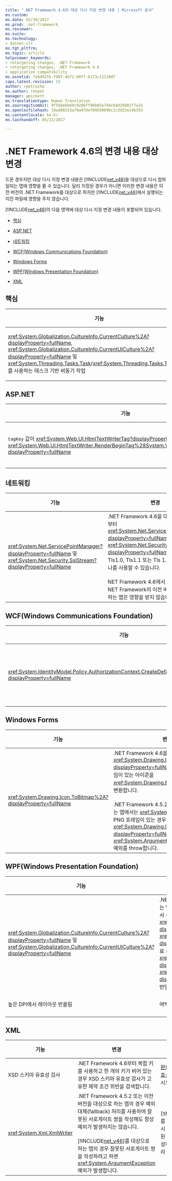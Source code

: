 ```yaml
---
title: ".NET Framework 4.6의 대상 다시 지정 변경 내용 | Microsoft 문서"
ms.custom: 
ms.date: 03/30/2017
ms.prod: .net-framework
ms.reviewer: 
ms.suite: 
ms.technology:
- dotnet-clr
ms.tgt_pltfrm: 
ms.topic: article
helpviewer_keywords:
- retargeting changes, .NET Framework
- retargeting changes, .NET Framework 4.6
- application compatibility
ms.assetid: fa849255-f90f-4bf1-b0ff-b173c12110d7
caps.latest.revision: 15
author: rpetrusha
ms.author: ronpet
manager: wpickett
ms.translationtype: Human Translation
ms.sourcegitcommit: 9f5b8ebb69c9206ff90b05e748c64d29d82f7a16
ms.openlocfilehash: 19ad80233a79a4fdef89550696c1c3d33e14b355
ms.contentlocale: ko-kr
ms.lasthandoff: 05/22/2017

---
```

# <a name="retargeting-changes-in-the-net-framework-46"></a>.NET Framework 4.6의 변경 내용 대상 변경
드문 경우지만 대상 다시 지정 변경 내용은 [!INCLUDE[net_v46](../../../includes/net-v46-md.md)]을 대상으로 다시 컴파일되는 앱에 영향을 줄 수 있습니다. 달리 지정된 경우가 아니면 이러한 변경 내용은 이전 버전의 .NET Framework를 대상으로 하지만 [!INCLUDE[net_v46](../../../includes/net-v46-md.md)]에서 실행되는 이진 파일에 영향을 주지 않습니다.  
  
 [!INCLUDE[net_v46](../../../includes/net-v46-md.md)]의 다음 영역에 대상 다시 지정 변경 내용이 포함되어 있습니다.  
  
-   [핵심](#Core)  
  
-   [ASP.NET](#ASP)  
  
-   [네트워킹](#Net)  
  
-   [WCF(Windows Communications Foundation)](#WCF)  
  
-   [Windows Forms](#WinForms)  
  
-   [WPF(Windows Presentation Foundation)](#WPF)  
  
-   [XML](#XML)  
  
<a name="Core"></a>   
## <a name="core"></a>핵심  
  
|기능|변경|영향|범위|  
|-------------|------------|------------|-----------|  
|<xref:System.Globalization.CultureInfo.CurrentCulture%2A?displayProperty=fullName>, <xref:System.Globalization.CultureInfo.CurrentUICulture%2A?displayProperty=fullName> 및 <xref:System.Threading.Tasks.Task>/<xref:System.Threading.Tasks.Task%601>를 사용하는 태스크 기반 비동기 작업|[!INCLUDE[net_v46](../../../includes/net-v46-md.md)] 이상 버전을 대상으로 하는 앱의 경우 <xref:System.Globalization.CultureInfo.CurrentCulture%2A?displayProperty=fullName> 및 <xref:System.Globalization.CultureInfo.CurrentUICulture%2A?displayProperty=fullName>는 비동기 작업 전반에 걸쳐 이동하는 스레드의 <xref:System.Threading.ExecutionContext>에 저장됩니다.|<xref:System.Globalization.CultureInfo.CurrentCulture%2A?displayProperty=fullName> 및 <xref:System.Globalization.CultureInfo.CurrentUICulture%2A?displayProperty=fullName> 속성의 변경 내용은 그 이후에 시작되는 비동기 태스크에 반영됩니다. 자세한 내용은 [완화: 문화권 및 비동기 작업](../../../docs/framework/migration-guide/mitigation-culture-and-asynchronous-operations.md)을 참조하십시오.|사소함|  
  
<a name="ASP"></a>   
## <a name="aspnet"></a>ASP.NET  
  
|기능|변경|영향|범위|  
|-------------|------------|------------|-----------|  
|`tagKey` 값이 <xref:System.Web.UI.HtmlTextWriterTag?displayProperty=fullName>인 <xref:System.Web.UI.HtmlTextWriter.RenderBeginTag%28System.Web.UI.HtmlTextWriterTag%29?displayProperty=fullName>|HTML 표준에 맞게 <xref:System.Web.UI.HtmlTextWriter.RenderBeginTag%28System.Web.UI.HtmlTextWriterTag%29?displayProperty=fullName> 메서드가 이제는 <xref:System.Web.UI.HtmlTextWriterTag?displayProperty=fullName>을 HTML 응답의 닫지 않는 태그로 렌더링합니다.|BR 태그가 이제는 줄 바꿈 하나를 생성합니다. 이전에는 줄 바꿈 두 개를 생성했습니다.<br /><br /> `<BR>` 태그를 사용하여 줄 바꿈 두 개를 생성하는 앱은 <xref:System.Web.UI.HtmlTextWriterTag?displayProperty=fullName> 인수가 포함된 호출을 <xref:System.Web.UI.HtmlTextWriter.RenderBeginTag%28System.Web.UI.HtmlTextWriterTag%29?displayProperty=fullName> 메서드에 더 추가하여 이전 동작을 복원할 수 있습니다.|사소함|  
  
<a name="Net"></a>   
## <a name="networking"></a>네트워킹  
  
|기능|변경|영향|범위|  
|-------------|------------|------------|-----------|  
|<xref:System.Net.ServicePointManager?displayProperty=fullName> 및 <xref:System.Net.Security.SslStream?displayProperty=fullName>|.NET Framework 4.6을 대상으로 하는 앱부터 <xref:System.Net.ServicePointManager?displayProperty=fullName> 및 <xref:System.Net.Security.SslStream?displayProperty=fullName> 클래스에서 Tls1.0, Tls1.1 또는 Tls 1.2 프로토콜 중 하나를 사용할 수 있습니다.<br /><br /> NET Framework 4.6에서 실행되더라도 NET Framework의 이전 버전을 대상으로 하는 앱은 영향을 받지 않습니다.|이 변경 사항은 .NET Framework 4.6을 대상으로 하고 HTTPS 서버 또는 <xref:System.Net.Http.HttpClient>, <xref:System.Net.HttpWebRequest>, <xref:System.Net.FtpWebRequest>, <xref:System.Net.Mail.SmtpClient> 및 <xref:System.Net.Security.SslStream> 형식 중 하나를 사용하는 소켓 서버와 통신하는 데 SSL을 사용하는 모든 앱에 영향을 미칩니다.  자세한 내용은 [완화: TLS 프로토콜](../../../docs/framework/migration-guide/mitigation-tls-protocols.md)을 참조하십시오.|사소함|  
  
<a name="WCF"></a>   
## <a name="windows-communications-foundation-wcf"></a>WCF(Windows Communications Foundation)  
  
|기능|변경|영향|범위|  
|-------------|------------|------------|-----------|  
|<xref:System.IdentityModel.Policy.AuthorizationContext.CreateDefaultAuthorizationContext%2A?displayProperty=fullName>|`null``authorizationPolicies` 인수가 있는 <xref:System.IdentityModel.Policy.AuthorizationContext.CreateDefaultAuthorizationContext%28System.Collections.Generic.IList%7BSystem.IdentityModel.Policy.IAuthorizationPolicy%7D%29>에 대한 호출에서 반환한 <xref:System.IdentityModel.Policy.AuthorizationContext> 구현이 [!INCLUDE[net_v46](../../../includes/net-v46-md.md)]에서 해당 구현을 변경했습니다.|드문 경우이지만 사용자 지정 인증을 사용하는 WCF 앱은 다르게 동작할 수 있습니다. 이전 동작이 필요한 경우 [완화: 기본 AuthorizationContext](../../../docs/framework/migration-guide/mitigation-default-authorizationcontext.md)를 참조하십시오.|사소함|  
  
<a name="WinForms"></a>   
## <a name="windows-forms"></a>Windows Forms  
  
|기능|변경|영향|범위|  
|-------------|------------|------------|-----------|  
|<xref:System.Drawing.Icon.ToBitmap%2A?displayProperty=fullName>|.NET Framework 4.6을 대상으로 하는 앱부터는 <xref:System.Drawing.Icon.ToBitmap%2A?displayProperty=fullName> 메서드가 PNG 프레임이 있는 아이콘을 <xref:System.Drawing.Bitmap> 개체로 올바르게 변환합니다.<br /><br /> .NET Framework 4.5.2 이하 버전을 대상으로 하는 앱에서는 <xref:System.Drawing.Icon> 개체에 PNG 프레임이 있는 경우 <xref:System.Drawing.Icon.ToBitmap%2A?displayProperty=fullName> 메서드가 <xref:System.ArgumentOutOfRangeException> 예외를 throw합니다.|이 변경은 <xref:System.Drawing.Icon> 개체에 PNG 프레임이 있을 때 throw되는 <xref:System.ArgumentOutOfRangeException> 예외에 대해 특수 처리 방법을 제공하며 .NET Framework 4.6을 대상으로 다시 컴파일되는 앱에 영향을 줍니다. 이 동작을 원치 않는 경우 구성 스위치가 이전 동작을 복원합니다. 자세한 내용은 [완화: 아이콘 개체의 PNG 프레임](../../../docs/framework/migration-guide/mitigation-png-frames-in-icon-objects.md)을 참조하십시오.|사소함|  
  
<a name="WPF"></a>   
## <a name="windows-presentation-foundation-wpf"></a>WPF(Windows Presentation Foundation)  
  
|기능|변경|영향|범위|  
|-------------|------------|------------|-----------|  
|<xref:System.Globalization.CultureInfo.CurrentCulture%2A?displayProperty=fullName> 및 <xref:System.Globalization.CultureInfo.CurrentUICulture%2A?displayProperty=fullName>|.NET Framework 4.6 및 .NET Framework 4.6.1을 대상으로 하는 앱에서는 <xref:System.Windows.Threading.Dispatcher> 내에서 수행한 <xref:System.Globalization.CultureInfo.CurrentCulture%2A?displayProperty=fullName> 또는 <xref:System.Globalization.CultureInfo.CurrentUICulture%2A?displayProperty=fullName> 속성 변경 내용이 해당 발송자 작업 종료 시에 손실됩니다. 마찬가지로 발송자 작업 외부에서 수행된 <xref:System.Globalization.CultureInfo.CurrentCulture%2A?displayProperty=fullName> 또는 <xref:System.Globalization.CultureInfo.CurrentUICulture%2A?displayProperty=fullName>에 대한 변경 내용은 작업이 실행될 때 반영되지 않을 수 있습니다.|<xref:System.Globalization.CultureInfo.CurrentCulture%2A?displayProperty=fullName> 및 <xref:System.Globalization.CultureInfo.CurrentUICulture%2A?displayProperty=fullName> 속성 변경 내용은 WPF UI 콜백과 WPF 응용 프로그램의 다른 코드 간에 전달되지 않을 수 있습니다. 자세한 내용은 [완화: 문화권 및 발송자 작업](../../../docs/framework/migration-guide/mitigation-culture-and-dispatcher-operations-in-wpf-apps.md)을 참조하십시오.|사소함|  
|높은 DPI에서 레이아웃 반올림|여백이 반올림되는 방식과 그 안의 테두리 및 배경이 변경되었습니다.|WPF 컨트롤의 레이아웃은 약간 변경될 수 있습니다. 자세한 내용은 [완화: WPF 레이아웃](../../../docs/framework/migration-guide/mitigation-wpf-layout.md)을 참조하십시오.|사소함|  
  
<a name="XML"></a>   
## <a name="xml"></a>XML  
  
|기능|변경|영향|범위|  
|-------------|------------|------------|-----------|  
|XSD 스키마 유효성 검사|.NET Framework 4.6부터 복합 키를 사용하고 한 개의 키가 비어 있는 경우 XSD 스키마 유효성 검사가 고유한 제약 조건 위반을 검색합니다.|[완화: XML 스키마 유효성 검사](../../../docs/framework/migration-guide/mitigation-xml-schema-validation.md)를 참조하십시오.|부|  
|<xref:System.Xml.XmlWriter>|.NET Framework 4.5.2 또는 이전 버전을 대상으로 하는 앱의 경우 예외 대체(fallback) 처리를 사용하여 잘못된 서로게이트 쌍을 작성해도 항상 예외가 발생하지는 않습니다.<br /><br /> [!INCLUDE[net_v46](../../../includes/net-v46-md.md)]를 대상으로 하는 앱의 경우 잘못된 서로게이트 쌍을 작성하려고 하면 <xref:System.ArgumentException> 예외가 발생합니다.|[!INCLUDE[net_v46](../../../includes/net-v46-md.md)]를 대상으로 하도록 다시 컴파일된 앱이 잘못된 서로게이트 쌍을 작성하는 경우 이전과 달리 예외가 발생합니다.|가장자리|
